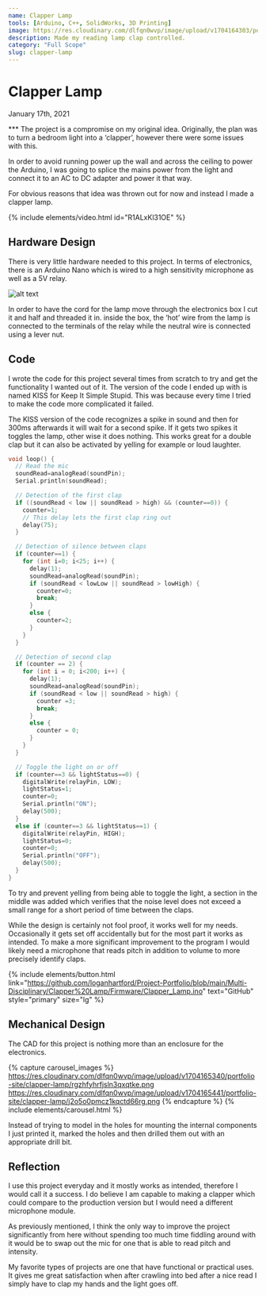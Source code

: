 ```yaml
---
name: Clapper Lamp
tools: [Arduino, C++, SolidWorks, 3D Printing]
image: https://res.cloudinary.com/dlfqn0wvp/image/upload/v1704164303/portfolio-site/clapper-lamp/pphuxhwyxdmoq3ivbb71.png
description: Made my reading lamp clap controlled.
category: "Full Scope"
slug: clapper-lamp
---
```


# Clapper Lamp
<p class="post-metadata text-muted">
  January 17th, 2021
</p>
***
The project is a compromise on my original idea. Originally, the plan was to turn a bedroom light into a ‘clapper’, however there were some issues with this.

In order to avoid running power up the wall and across the ceiling to power the Arduino, I was going to splice the mains power from the light and connect it to an AC to DC adapter and power it that way. 

For obvious reasons that idea was thrown out for now and instead I made a clapper lamp.

{% include elements/video.html id="R1ALxKl31OE" %}

## Hardware Design
There is very little hardware needed to this project.  In terms of electronics, there is an Arduino Nano which is wired to a high sensitivity microphone as well as a 5V relay.

![alt text](https://res.cloudinary.com/dlfqn0wvp/image/upload/v1704165163/portfolio-site/clapper-lamp/pfc64owvso2yigrrxjhn.jpg "Clapper hardware")

In order to have the cord for the lamp move through the electronics box I cut it and half and threaded it in. inside the box, the ‘hot’ wire from the lamp is connected to the terminals of the relay while the neutral wire is connected using a lever nut.

## Code
I wrote the code for this project several times from scratch to try and get the functionality I wanted out of it. The version of the code I ended up with is named KISS for Keep It Simple Stupid. This was because every time I tried to make the code more complicated it failed.

The KISS version of the code recognizes a spike in sound and then for 300ms afterwards it will wait for a second spike. If it gets two spikes it toggles the lamp, other wise it does nothing. This works great for a double clap but it can also be activated by yelling for example or loud laughter.

```c++
void loop() {
  // Read the mic
  soundRead=analogRead(soundPin);  
  Serial.println(soundRead);

  // Detection of the first clap
  if ((soundRead < low || soundRead > high) && (counter==0)) {
    counter=1;
    // This delay lets the first clap ring out 
    delay(75);
  }

  // Detection of silence between claps
  if (counter==1) {
    for (int i=0; i<25; i++) {
      delay(1);
      soundRead=analogRead(soundPin);
      if (soundRead < lowLow || soundRead > lowHigh) {
        counter=0;
        break;
      }
      else {
        counter=2;
      }
    }
  }

  // Detection of second clap
  if (counter == 2) {
    for (int i = 0; i<200; i++) {
      delay(1);
      soundRead=analogRead(soundPin);
      if (soundRead < low || soundRead > high) {
        counter =3;
        break;
      }
      else {
        counter = 0;
      }      
    }
  }

  // Toggle the light on or off
  if (counter==3 && lightStatus==0) {
    digitalWrite(relayPin, LOW);
    lightStatus=1;
    counter=0;
    Serial.println("ON");
    delay(500);
  }
  else if (counter==3 && lightStatus==1) {
    digitalWrite(relayPin, HIGH);
    lightStatus=0;
    counter=0;
    Serial.println("OFF");
    delay(500);
  }
}
```

To try and prevent yelling from being able to toggle the light, a section in the middle was added which verifies that the noise level does not exceed a small range for a short period of time between the claps.

While the design is certainly not fool proof, it works well for my needs. Occasionally it gets set off accidentally but for the most part it works as intended. To make a more significant improvement to the program I would likely need a microphone that reads pitch in addition to volume to more precisely identify claps.

{% include elements/button.html link="https://github.com/loganhartford/Project-Portfolio/blob/main/Multi-Disciplinary/Clapper%20Lamp/Firmware/Clapper_Lamp.ino" text="GitHub" style="primary" size="lg" %}

## Mechanical Design
The CAD for this project is nothing more than an enclosure for the electronics.

{% capture carousel_images %}
https://res.cloudinary.com/dlfqn0wvp/image/upload/v1704165340/portfolio-site/clapper-lamp/rgzhfyhrfjsln3qxqtke.png
https://res.cloudinary.com/dlfqn0wvp/image/upload/v1704165441/portfolio-site/clapper-lamp/j2o5o0pmcz1kqctd66rg.png
{% endcapture %}
{% include elements/carousel.html %}

Instead of trying to model in the holes for mounting the internal components I just printed it, marked the holes and then drilled them out with an appropriate drill bit.

## Reflection
I use this project everyday and it mostly works as intended, therefore I would call it a success. I do believe I am capable to making a clapper which could compare to the production version but I would need a different microphone module.

As previously mentioned, I think the only way to improve the project significantly from here without spending too much time fiddling around with it would be to swap out the mic for one that is able to read pitch and intensity.

My favorite types of projects are one that have functional or practical uses. It gives me great satisfaction when after crawling into bed after a nice read I simply have to clap my hands and the light goes off.
